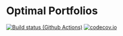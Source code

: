 # Optimal Portfolios

[![Build status (Github Actions)](https://github.com/banachtech/OptimalPortfolios.jl/workflows/CI/badge.svg)](https://github.com/OptimalPortfolios/MyAwesomePackage.jl/actions)
[![codecov.io](http://codecov.io/github/banachtech/OptimalPortfolios.jl/coverage.svg?branch=main)](http://codecov.io/github/banachtech/OptimalPortfolios.jl?branch=main)